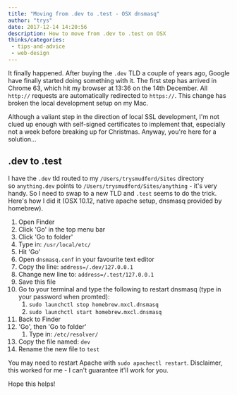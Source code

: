 ```yaml
---
title: "Moving from .dev to .test - OSX dnsmasq"
author: "trys"
date: 2017-12-14 14:20:56
description: How to move from .dev to .test on OSX
thinks/categories: 
 - tips-and-advice
 - web-design
---
```


It finally happened. After buying the `.dev` TLD a couple of years ago, Google have finally started doing something with it. The first step has arrived in Chrome 63, which hit my browser at 13:36 on the 14th December. All `http://` requests are automatically redirected to `https://`. This change has broken the local development setup on my Mac.

Although a valiant step in the direction of local SSL development, I'm not clued up enough with self-signed certificates to implement that, especially not a week before breaking up for Christmas. Anyway, you're here for a solution...

## .dev to .test

I have the `.dev` tld routed to my `/Users/trysmudford/Sites` directory so `anything.dev` points to `/Users/trysmudford/Sites/anything` - it's very handy. So I need to swap to a new TLD and `.test` seems to do the trick. Here's how I did it (OSX 10.12, native apache setup, dnsmasq provided by homebrew).

1. Open Finder
1. Click 'Go' in the top menu bar
1. Click 'Go to folder'
1. Type in: `/usr/local/etc/`
1. Hit 'Go'
1. Open `dnsmasq.conf` in your favourite text editor
1. Copy the line: `address=/.dev/127.0.0.1`
1. Change new line to: `address=/.test/127.0.0.1`
1. Save this file
1. Go to your terminal and type the following to restart dnsmasq (type in your password when promted):
	1. `sudo launchctl stop homebrew.mxcl.dnsmasq`
	1. `sudo launchctl start homebrew.mxcl.dnsmasq`
1. Back to Finder
1. 'Go', then 'Go to folder'
	1. Type in: `/etc/resolver/`
1. Copy the file named: `dev`
1. Rename the new file to `test`


You may need to restart Apache with `sudo apachectl restart`. Disclaimer, this worked for me - I can't guarantee it'll work for you.

Hope this helps!


